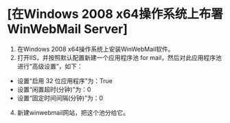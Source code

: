 # [在Windows 2008 x64操作系统上布署WinWebMail Server]
1. 在Windows 2008 x64操作系统上安装WinWebMail软件。 
2. 打开IIS，并按照默认配置新建一个应用程序池 for mail，然后对此应用程序池进行“高级设置”，如下： 
- 设置“启用 32 位应用程序”为：True
- 设置“闲置超时(分钟)”为：0
- 设置“固定时间间隔(分钟)”为：0
4. 新建winwebmail网站，把这个池分给它。

